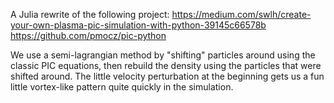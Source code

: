 A Julia rewrite of the following project:
https://medium.com/swlh/create-your-own-plasma-pic-simulation-with-python-39145c66578b
https://github.com/pmocz/pic-python


We use a semi-lagrangian method by "shifting" particles around using the classic PIC equations, then rebuild the density using the particles that were shifted around. 
The little velocity perturbation at the beginning gets us a fun little vortex-like pattern quite quickly in the simulation.
